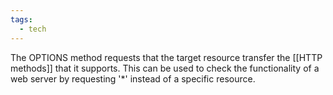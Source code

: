 ```yaml
---
tags:
  - tech
---
```

The OPTIONS method requests that the target resource transfer the [[HTTP methods]] that it supports.
This can be used to check the functionality of a web server by requesting '\*' instead of a specific resource.